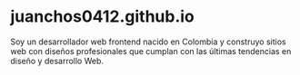 # juanchos0412.github.io
Soy un desarrollador web frontend nacido en Colombia y construyo sitios web con diseños profesionales que cumplan con las últimas tendencias en diseño y desarrollo Web.
